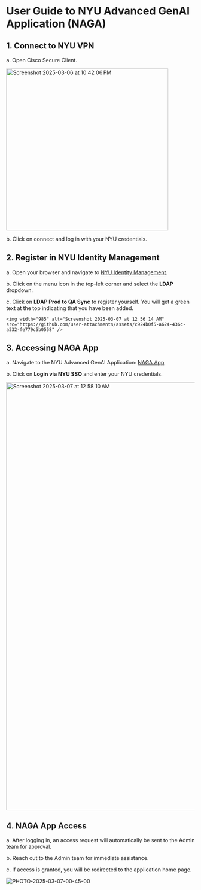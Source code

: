 # User Guide to NYU Advanced GenAI Application (NAGA)

  ## 1. Connect to NYU VPN

  a. Open Cisco Secure Client.
  
  <img width="433" alt="Screenshot 2025-03-06 at 10 42 06 PM" src="https://github.com/user-attachments/assets/39286173-90d6-4b6a-92a9-0e0cb7fcaa59" />

  b. Click on connect and log in with your NYU credentials.


## 2. Register in NYU Identity Management

a. Open your browser and navigate to [NYU Identity Management](https://identity.it.nyu.edu).

b. Click on the menu icon in the top-left corner and select the **LDAP** dropdown.

c. Click on **LDAP Prod to QA Sync** to register yourself. You will get a green text at the top indicating that you have been added.

    <img width="985" alt="Screenshot 2025-03-07 at 12 56 14 AM" src="https://github.com/user-attachments/assets/c924b0f5-a624-436c-a332-fe779c5b0558" />


## 3. Accessing NAGA App

a. Navigate to the NYU Advanced GenAI Application: [NAGA App](https://openwebui-rit-genai-poc-dev.apps.cloud.rt.nyu.edu)

b. Click on **Login via NYU SSO** and enter your NYU credentials.

<img width="1144" alt="Screenshot 2025-03-07 at 12 58 10 AM" src="https://github.com/user-attachments/assets/25494148-1138-4234-833b-39f39912b3a9" />


## 4. NAGA App Access

a. After logging in, an access request will automatically be sent to the Admin team for approval.

b. Reach out to the Admin team for immediate assistance.

c. If access is granted, you will be redirected to the application home page.

![PHOTO-2025-03-07-00-45-00](https://github.com/user-attachments/assets/9494b402-8df3-4709-97f0-b5dd23f1b524)

